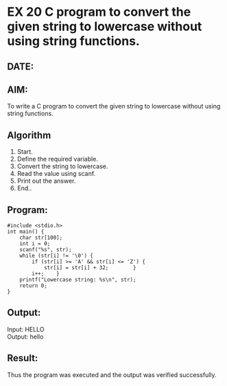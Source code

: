 # EX 20 C program to convert the given string to lowercase without using string functions.
## DATE:
## AIM:
To write a C program to convert the given string to lowercase without using string functions.

## Algorithm
1. Start. 
2. Define the required variable. 
3. Convert the string to lowercase. 
4. Read the value using scanf. 
5. Print out the answer. 
6. End..

## Program:
```
#include <stdio.h> 
int main() { 
    char str[100]; 
    int i = 0; 
    scanf("%s", str);   
    while (str[i] != '\0') { 
        if (str[i] >= 'A' && str[i] <= 'Z') { 
            str[i] = str[i] + 32;        } 
        i++;    } 
    printf("Lowercase string: %s\n", str); 
    return 0; 
} 
```

## Output:
Input: HELLO\
Output: hello

## Result:
Thus the program was executed and the output was verified successfully.

